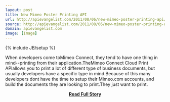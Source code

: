 ```yaml
---
layout: post
title: New Mimeo Poster Printing API
url: http://apievangelist.com/2011/08/06/new-mimeo-poster-printing-api/
source: http://apievangelist.com/2011/08/06/new-mimeo-poster-printing-api/
domain: apievangelist.com
image: [Image]
---
```

{% include JB/setup %}<p>When developers come toMimeo Connect, they tend to have one thing in mind--printing from their application.TheMimeo Connect Cloud Print APIallows you to print a lot of different type of business documents, but usually developers have a specific type in mind.Because of this many developers dont have the time to setup their Mimeo.com accounts, and build the documents they are looking to print.They just want to print.</p>
<center><p><a href="http://apievangelist.com/2011/08/06/new-mimeo-poster-printing-api/" style='padding:25px; font-sze:18px; font-weight: bold;'>Read Full Story</a></p></center>
